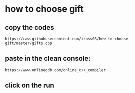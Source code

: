 # how to choose gift

## copy the codes 
	https://raw.githubusercontent.com/iross08/how-to-choose-gift/master/gifts.cpp
## paste in the clean console:
	https://www.onlinegdb.com/online_c++_compiler
## click on the run
